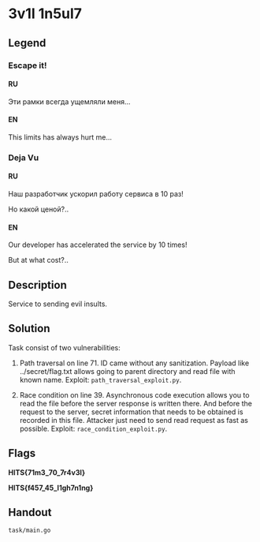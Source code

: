 # 3v1l 1n5ul7

## Legend

### Escape it!

#### RU

Эти рамки всегда ущемляли меня...

#### EN

This limits has always hurt me...

### Deja Vu

#### RU

Наш разработчик ускорил работу сервиса в 10 раз!

Но какой ценой?..

#### EN

Our developer has accelerated the service by 10 times!

But at what cost?..

## Description

Service to sending evil insults.

## Solution

Task consist of two vulnerabilities:

1. Path traversal on line 71. ID came without any sanitization.
Payload like ../secret/flag.txt allows going to parent directory
and read file with known name. 
Exploit: ```path_traversal_exploit.py```.

2. Race condition on line 39. Asynchronous code execution 
allows you to read the file before the server response is 
written there. And before the request to the server, 
secret information that needs to be obtained is recorded 
in this file. Attacker just need to send read request as fast
as possible. Exploit: ```race_condition_exploit.py```.

## Flags

**HITS{71m3_70_7r4v3l}**

**HITS{f457_45_l1gh7n1ng}**

## Handout

```task/main.go```
